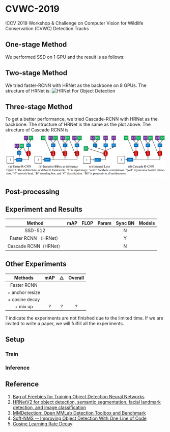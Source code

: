 # CVWC-2019
ICCV 2019 Workshop &amp; Challenge on Computer Vision for Wildlife Conservation (CVWC) Detection Tracks

## One-stage Method
We performed SSD on 1 GPU and the result is as follows:

## Two-stage Method
We tried faster-RCNN with HRNet as the backbone on 8 GPUs. The structure of HRNet is: 
![HRNet For Object Detection](https://github.com/HRNet/HRNet-Object-Detection/blob/master/images/hrnetv2p.png)

## Three-stage Method
To get a better performance, we tried Cascade-RCNN with HRNet as the backbone. The structure of HRNet is the same as the plot above. The structure of Cascade RCNN is
![Cascade RCNN](https://github.com/ElegantLin/CVWC-2019/blob/master/doc/cascade.png)

## Post-processing

## Experiment and Results

|        Method         | mAP  | FLOP | Param | Sync BN | Models |
| :-------------------: | :--: | :--: | :---: | :-----: | :----: |
|        SSD-512        |      |      |       |    N    |        |
| Faster RCNN （HRNet） |      |      |       |    Y    |        |
| Cascade RCNN（HRNet） |      |      |       |    N    |        |

## Other Experiments

|     Methods     | mAP  |  △   | Overall |
| :-------------: | :--: | :--: | :-----: |
|   Faster RCNN   |      |      |         |
| + anchor resize |      |      |         |
| + cosine decay  |      |      |         |
|    + mix up     |  ?   |  ?   |    ?    |

? indicate the experiments are not finished due to the limited time. If we are invited to write a paper, we will fulfill all the experiments.

## Setup

### Train

### Inference

## Reference

1. [Bag of Freebies for Training Object Detection Neural Networks](https://arxiv.org/pdf/1902.04103.pdf)
2. [HRNetV2 for object detection, semantic segmentation, facial landmark detection, and image classification](https://arxiv.org/pdf/1904.04514.pdf)
3. [MMDetection: Open MMLab Detection Toolbox and Benchmark](https://arxiv.org/pdf/1906.07155.pdf)
4. [Soft-NMS -- Improving Object Detection With One Line of Code](https://arxiv.org/pdf/1704.04503.pdf)
5. [Cosine Learning Rate Decay](https://arxiv.org/pdf/1806.01593.pdf)